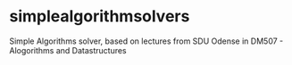 # simplealgorithmsolvers
Simple Algorithms solver, based on lectures from SDU Odense in DM507 - Alogorithms and Datastructures
